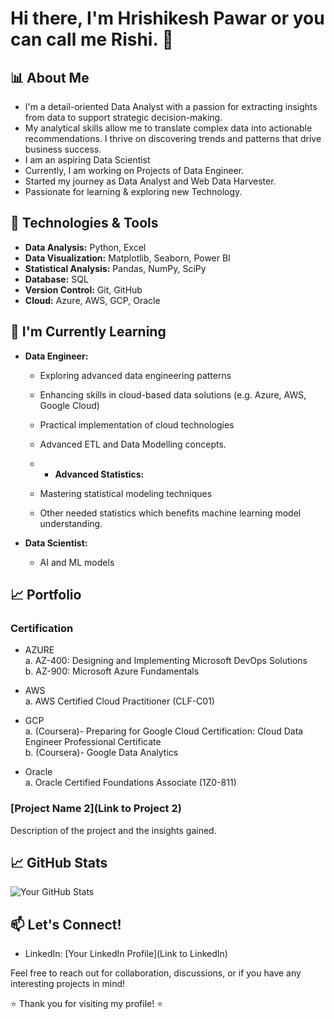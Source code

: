 # Hi there, I'm Hrishikesh Pawar or you can call me Rishi. 👋

## 📊 About Me

- I'm a detail-oriented Data Analyst with a passion for extracting insights from data to support strategic decision-making.
- My analytical skills allow me to translate complex data into actionable recommendations. I thrive on discovering trends and patterns that drive business success.
- I am an aspiring Data Scientist
- Currently, I am working on Projects of Data Engineer.
- Started my journey as Data Analyst and Web Data Harvester.
- Passionate for learning & exploring new Technology.


## 🔧 Technologies & Tools

- **Data Analysis:** Python, Excel
- **Data Visualization:** Matplotlib, Seaborn, Power BI
- **Statistical Analysis:** Pandas, NumPy, SciPy
- **Database:** SQL
- **Version Control:** Git, GitHub
- **Cloud:** Azure, AWS, GCP, Oracle

## 🌱 I'm Currently Learning

- **Data Engineer:**
  - Exploring advanced data engineering patterns
  - Enhancing skills in cloud-based data solutions (e.g. Azure, AWS, Google Cloud)
  - Practical implementation of cloud technologies
  - Advanced ETL and Data Modelling concepts.
 
  - - **Advanced Statistics:**
  - Mastering statistical modeling techniques
  - Other needed statistics which benefits machine learning model understanding.

- **Data Scientist:**
  - AI and ML models



## 📈 Portfolio

### Certification

  - AZURE <br>
      a. AZ-400: Designing and Implementing Microsoft DevOps Solutions <br>
      b. AZ-900: Microsoft Azure Fundamentals <br>
    
  - AWS <br>
      a. AWS Certified Cloud Practitioner (CLF-C01) <br>
    
  - GCP <br>
      a. (Coursera)- Preparing for Google Cloud Certification: Cloud Data Engineer Professional Certificate <br>
      b. (Coursera)- Google Data Analytics <br>
    
  - Oracle <br>
      a. Oracle Certified Foundations Associate (1Z0-811)

### [Project Name 2](Link to Project 2)
Description of the project and the insights gained.

## 📈 GitHub Stats

![Your GitHub Stats](https://github-readme-stats.vercel.app/api?username=yourusername&show_icons=true&hide_title=true&count_private=true)


## 📫 Let's Connect!

- LinkedIn: [Your LinkedIn Profile](Link to LinkedIn)


Feel free to reach out for collaboration, discussions, or if you have any interesting projects in mind!

⭐️ Thank you for visiting my profile! ⭐️

